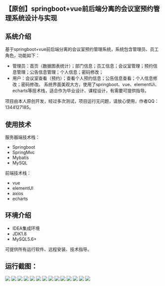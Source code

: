 ## 【原创】springboot+vue前后端分离的会议室预约管理系统设计与实现

## 系统介绍

基于springboot+vue前后端分离的会议室预约管理系统，系统包含管理员、员工角色，功能如下：
- 管理员：首页（数据图表统计）；部门信息；员工信息；会议室管理；预约信息管理；公告信息管理；个人信息；密码修改；
- 用户：会议室查看（预约）；查看个人预约信息；公告信息查看；个人信息修改；密码修改。
系统界面美观大方，使用了springboot、vue、elementUi、echarts等技术栈，适合作为毕业设计、课程设计，有需要可提供指导。

项目由本人原创开发，经过多次测试，项目运行无问题，请放心使用，作者QQ：1344127185。

## 使用技术

服务器端技术栈：

- Springboot
- SpringMvc
- Mybatis
- MySQL

前端技术栈：

- vue
- elementUI
- axios
- echarts

## 环境介绍

- IDEA集成环境
- JDK1.8
- MySQL5.6+

可提供所有运行软件、远程安装、技术指导。

## 运行截图：
![](https://github.com/itcoderyhl/meeting-server/blob/main/images/2.png)
![](https://github.com/itcoderyhl/meeting-server/blob/main/images/3.png)
![](https://github.com/itcoderyhl/meeting-server/blob/main/images/4.png)
![](https://github.com/itcoderyhl/meeting-server/blob/main/images/5.png)
![](https://github.com/itcoderyhl/meeting-server/blob/main/images/6.png)
![](https://github.com/itcoderyhl/meeting-server/blob/main/images/7.png)
![](https://github.com/itcoderyhl/meeting-server/blob/main/images/8.png)
![](https://github.com/itcoderyhl/meeting-server/blob/main/images/9.png)
![](https://github.com/itcoderyhl/meeting-server/blob/main/images/10.png)
![](https://github.com/itcoderyhl/meeting-server/blob/main/images/11.png)
![](https://github.com/itcoderyhl/meeting-server/blob/main/images/12.png)
![](https://github.com/itcoderyhl/meeting-server/blob/main/images/13.png)
![](https://github.com/itcoderyhl/meeting-server/blob/main/images/14.png)
![](https://github.com/itcoderyhl/meeting-server/blob/main/images/15.png)

